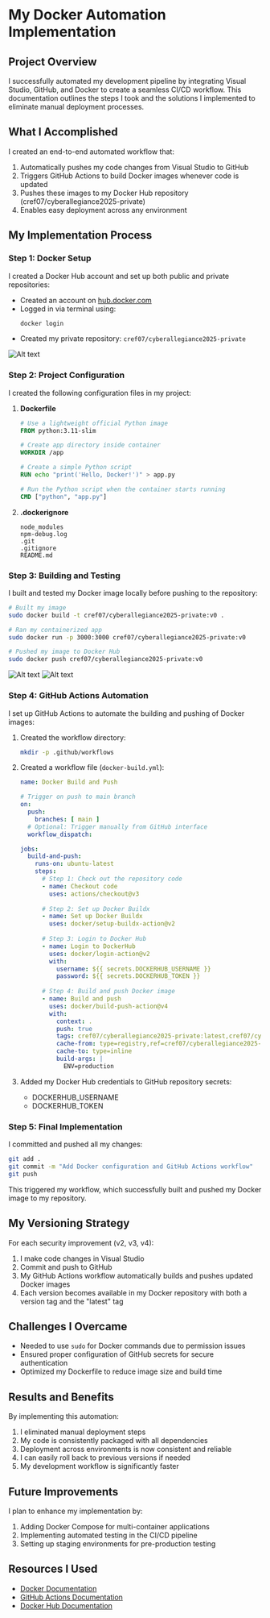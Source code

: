 # My Docker Automation Implementation

## Project Overview

I successfully automated my development pipeline by integrating Visual Studio, GitHub, and Docker to create a seamless CI/CD workflow. This documentation outlines the steps I took and the solutions I implemented to eliminate manual deployment processes.

## What I Accomplished

I created an end-to-end automated workflow that:
1. Automatically pushes my code changes from Visual Studio to GitHub
2. Triggers GitHub Actions to build Docker images whenever code is updated
3. Pushes these images to my Docker Hub repository (cref07/cyberallegiance2025-private)
4. Enables easy deployment across any environment

## My Implementation Process

### Step 1: Docker Setup

I created a Docker Hub account and set up both public and private repositories:

- Created an account on [hub.docker.com](https://hub.docker.com/)
- Logged in via terminal using:
  ```bash
  docker login
  ```
- Created my private repository: `cref07/cyberallegiance2025-private`

![Alt text](https://github.com/AtejiEmmanuel/Cyber-Allegiance-Internship-Private/blob/main/Screenshots/Screenshot%202025-04-21%20235054.png?raw=true)

### Step 2: Project Configuration

I created the following configuration files in my project:

1. **Dockerfile**
   
   ```dockerfile
   # Use a lightweight official Python image
   FROM python:3.11-slim
   
   # Create app directory inside container
   WORKDIR /app
   
   # Create a simple Python script
   RUN echo "print('Hello, Docker!')" > app.py
   
   # Run the Python script when the container starts running
   CMD ["python", "app.py"]
   ```

2. **.dockerignore**
   
   ```
   node_modules
   npm-debug.log
   .git
   .gitignore
   README.md
   ```

### Step 3: Building and Testing

I built and tested my Docker image locally before pushing to the repository:

```bash
# Built my image
sudo docker build -t cref07/cyberallegiance2025-private:v0 .

# Ran my containerized app
sudo docker run -p 3000:3000 cref07/cyberallegiance2025-private:v0

# Pushed my image to Docker Hub
sudo docker push cref07/cyberallegiance2025-private:v0
```
![Alt text](https://github.com/AtejiEmmanuel/Cyber-Allegiance-Internship-Private/blob/main/Screenshots/Screenshot%202025-04-22%20000208.png?raw=true)
![Alt text](https://github.com/AtejiEmmanuel/Cyber-Allegiance-Internship-Private/blob/main/Screenshots/Screenshot%202025-04-22%20000331.png?raw=true)

### Step 4: GitHub Actions Automation

I set up GitHub Actions to automate the building and pushing of Docker images:

1. Created the workflow directory:
   ```bash
   mkdir -p .github/workflows
   ```

2. Created a workflow file (`docker-build.yml`):
   ```yaml
   name: Docker Build and Push
   
   # Trigger on push to main branch
   on:
     push:
       branches: [ main ]
     # Optional: Trigger manually from GitHub interface
     workflow_dispatch:
   
   jobs:
     build-and-push:
       runs-on: ubuntu-latest
       steps:
         # Step 1: Check out the repository code
         - name: Checkout code
           uses: actions/checkout@v3
           
         # Step 2: Set up Docker Buildx
         - name: Set up Docker Buildx
           uses: docker/setup-buildx-action@v2
           
         # Step 3: Login to Docker Hub
         - name: Login to DockerHub
           uses: docker/login-action@v2
           with:
             username: ${{ secrets.DOCKERHUB_USERNAME }}
             password: ${{ secrets.DOCKERHUB_TOKEN }}
             
         # Step 4: Build and push Docker image
         - name: Build and push
           uses: docker/build-push-action@v4
           with:
             context: .
             push: true
             tags: cref07/cyberallegiance2025-private:latest,cref07/cyberallegiance2025-private:v${{ github.run_number }}
             cache-from: type=registry,ref=cref07/cyberallegiance2025-private:latest
             cache-to: type=inline
             build-args: |
               ENV=production
   ```

3. Added my Docker Hub credentials to GitHub repository secrets:
   - DOCKERHUB_USERNAME
   - DOCKERHUB_TOKEN

### Step 5: Final Implementation

I committed and pushed all my changes:

```bash
git add .
git commit -m "Add Docker configuration and GitHub Actions workflow"
git push
```

This triggered my workflow, which successfully built and pushed my Docker image to my repository.

## My Versioning Strategy

For each security improvement (v2, v3, v4):
1. I make code changes in Visual Studio
2. Commit and push to GitHub
3. My GitHub Actions workflow automatically builds and pushes updated Docker images
4. Each version becomes available in my Docker repository with both a version tag and the "latest" tag

## Challenges I Overcame

- Needed to use `sudo` for Docker commands due to permission issues
- Ensured proper configuration of GitHub secrets for secure authentication
- Optimized my Dockerfile to reduce image size and build time

## Results and Benefits

By implementing this automation:
1. I eliminated manual deployment steps
2. My code is consistently packaged with all dependencies
3. Deployment across environments is now consistent and reliable
4. I can easily roll back to previous versions if needed
5. My development workflow is significantly faster

## Future Improvements

I plan to enhance my implementation by:
1. Adding Docker Compose for multi-container applications
2. Implementing automated testing in the CI/CD pipeline
3. Setting up staging environments for pre-production testing

## Resources I Used

- [Docker Documentation](https://docs.docker.com/)
- [GitHub Actions Documentation](https://docs.github.com/en/actions)
- [Docker Hub Documentation](https://docs.docker.com/docker-hub/)
